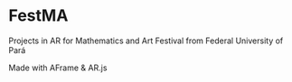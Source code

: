 # FestMA
Projects in AR for Mathematics and Art Festival from Federal University of Pará

Made with AFrame & AR.js 
